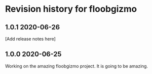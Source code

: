 # Revision history for floobgizmo

## 1.0.1  2020-06-26


[Add release notes here]


## 1.0.0  2020-06-25

Working on the amazing floobgizmo project. It is going to be amazing.
